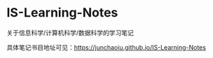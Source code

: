 # IS-Learning-Notes
关于信息科学/计算机科学/数据科学的学习笔记

具体笔记书目地址可见：https://junchaoiu.github.io/IS-Learning-Notes
